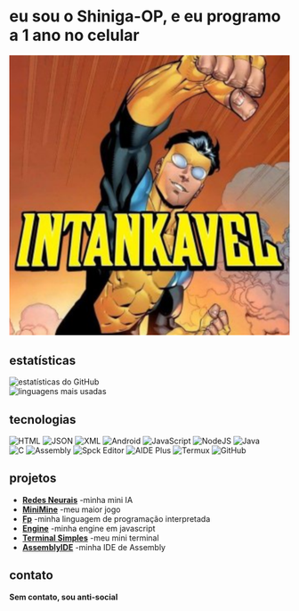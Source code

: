 # eu sou o Shiniga-OP, e eu programo a 1 ano no celular

<img src="eu.png">

## estatísticas  
![estatísticas do GitHub](https://github-readme-stats.vercel.app/api?username=Shiniga-OP&show_icons=true&theme=radical)  
![linguagens mais usadas](https://github-readme-stats.vercel.app/api/top-langs/?username=Shiniga-OP&layout=compact&theme=radical)  

## tecnologias  
![HTML](https://img.shields.io/badge/HTML-E34F26?style=for-the-badge&logo=html5&logoColor=white)
![JSON](https://img.shields.io/badge/JSON-000000?style=for-the-badge&logo=json&logoColor=white)
![XML](https://img.shields.io/badge/XML-FF6600?style=for-the-badge&logo=xml&logoColor=white)
![Android](https://img.shields.io/badge/Android-3DDC84?style=for-the-badge&logo=android&logoColor=white)
![JavaScript](https://img.shields.io/badge/Javascript-ED8B00?style=for-the-badge&logo=javascript&logoColor=white)
![NodeJS](https://img.shields.io/badge/Node.js-339933?style=for-the-badge&logo=nodedotjs&logoColor=white)
![Java](https://img.shields.io/badge/Java-ED8B00?style=for-the-badge&logo=java&logoColor=white)  
![C](https://img.shields.io/badge/C-00599C?style=for-the-badge&logo=c&logoColor=white)
![Assembly](https://raw.githubusercontent.com/shiniga-assets/assembly-logo/main/asm.png)
![Spck Editor](https://img.shields.io/badge/Spck_Editor-blue?style=for-the-badge)
![AIDE Plus](https://img.shields.io/badge/AIDE_Plus-blue?style=for-the-badge)
![Termux](https://img.shields.io/badge/Termux-black?style=for-the-badge)
![GitHub](https://img.shields.io/badge/GitHub-181717?style=for-the-badge&logo=github&logoColor=white)  

## projetos  
- **[Redes Neurais](https://github.com/Shiniga-OP/RedesNeurais)** -minha mini IA
- **[MiniMine](https://github.com/Shiniga-OP/MiniMine)** -meu maior jogo
- **[Fp](https://github.com/Shiniga-OP/Fp)** -minha linguagem de programação interpretada
- **[Engine](https://github.com/Shiniga-OP/Engine-de-estudos)** -minha engine em javascript
- **[Terminal Simples](https://github.com/Shiniga-OP/Terminal-simples-android)** -meu mini terminal
- **[AssemblyIDE](https://github.com/Shiniga-OP/AssemblyIDE)** -minha IDE de Assembly
## contato  
**Sem contato, sou anti-social**
